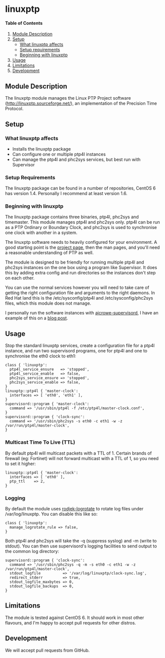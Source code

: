 # linuxptp

#### Table of Contents

1. [Module Description](#module-description)
2. [Setup](#setup)
    * [What linuxptp affects](#what-linuxptp-affects)
    * [Setup requirements](#setup-requirements)
    * [Beginning with linuxptp](#beginning-with-linuxptp)
3. [Usage](#usage)
4. [Limitations](#limitations)
5. [Development](#development)

## Module Description

The linuxptp module manages the Linux PTP Project software (http://linuxptp.sourceforge.net/),
an implementation of the Precision Time Protocol.

## Setup

### What linuxptp affects

* Installs the linuxptp package
* Can configure one or multiple ptp4l instances
* Can manage the ptp4l and phc2sys services, but best run with Supervisor

### Setup Requirements

The linuxptp package can be found in a number of repositories, CentOS 6 has version 1.4.
Personally I recommend at least version 1.6.

### Beginning with linuxptp

The linuxptp package contains three binaries, ptp4l, phc2sys and timemaster. This module
manages ptp4l and phc2sys only. ptp4l can be run as a PTP Ordinary or Boundary Clock, and
phc2sys is used to synchronise one clock with another in a system.

The linuxptp software needs to heavily configured for your environment. A good starting point
is the [project page](http://linuxptp.sourceforge.net/), then the man pages, and you'll need
a reasonable understanding of PTP as well.

The module is designed to be friendly for running multiple ptp4l and phc2sys instances
on the one box using a program like Supervisor. It does this by adding extra config and run
directories so the instances don't step on each other.

You can use the normal services however you will need to take care of getting the right
configuration file and arguments to the right daemons. In Red Hat land this is the
/etc/sysconfig/ptp4l and /etc/sysconfig/phc2sys files, which this module does not manage.

I personally run the software instances with [ajcrowe-supervisord](https://github.com/ajcrowe/puppet-supervisord),
I have an example of this on a [blog post](http://catach.blogspot.co.uk/2015/11/solving-mifid-ii-clock-synchronisation_28.html).

## Usage

Stop the standard linuxptp services, create a configuration file for a ptp4l instance, and run two supervisord programs,
one for ptp4l and one to synchronise the eth0 clock to eth1:

~~~ puppet
class { 'linuxptp':
  ptp4l_service_ensure   => 'stopped',
  ptp4l_service_enable   => false,
  phc2sys_service_ensure => 'stopped',
  phc2sys_service_enable => false,
}
linuxptp::ptp4l { 'master-clock':
  interfaces => [ 'eth0', 'eth1' ],
}
supervisord::program { 'master-clock':
  command => '/usr/sbin/ptp4l -f /etc/ptp4l/master-clock.conf',
}
supervisord::program { 'clock-sync':
  command => '/usr/sbin/phc2sys -s eth0 -c eth1 -w -z /var/run/ptp4l/master-clock',
}
~~~

### Multicast Time To Live (TTL)

By default ptp4l will multicast packets with a TTL of 1. Certain brands of firewall (eg: Fortinet) will not forward
multicast with a TTL of 1, so you need to set it higher:

~~~ puppet
linuxptp::ptp4l { 'master-clock':
  interfaces => [ 'eth0' ],
  ptp_ttl    => 2,
}
~~~

### Logging

By default the module uses [rodjek-logrotate](https://github.com/rodjek/puppet-logrotate.git) to rotate
log files under /var/log/linuxptp. You can disable this like so:

~~~ puppet
class { 'linuxptp':
  manage_logrotate_rule => false,
}
~~~

Both ptp4l and phc2sys will take the -q (suppress syslog) and -m (write to stdout).
You can then use supervisord's logging facilities to send output to the common log
directory:

~~~ puppet
supervisord::program { 'clock-sync':
  command => '/usr/sbin/phc2sys -q -m -s eth0 -c eth1 -w -z /var/run/ptp4l/master-clock',
  stdout_logfile          => '/var/log/linuxptp/clock-sync.log',
  redirect_stderr         => true,
  stdout_logfile_maxbytes => 0,
  stdout_logfile_backups  => 0,
}
~~~

## Limitations

The module is tested against CentOS 6. It should work in most other flavours, and I'm
happy to accept pull requests for other distros.

## Development

We will accept pull requests from GitHub.
